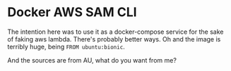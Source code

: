 # Docker AWS SAM CLI

The intention here was to use it as a docker-compose service for the sake of faking aws lambda. There's probably better ways. Oh and the image is terribly huge, being `FROM ubuntu:bionic`.

And the sources are from AU, what do you want from me?